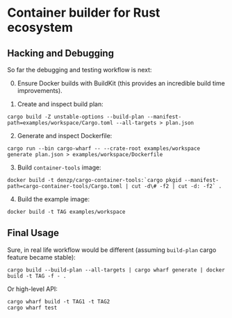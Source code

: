 # Container builder for Rust ecosystem

## Hacking and Debugging
So far the debugging and testing workflow is next:

0. Ensure Docker builds with BuildKit (this provides an incredible build time improvements).

1. Create and inspect build plan:
```
cargo build -Z unstable-options --build-plan --manifest-path=examples/workspace/Cargo.toml --all-targets > plan.json
```

2. Generate and inspect Dockerfile:
```
cargo run --bin cargo-wharf -- --crate-root examples/workspace generate plan.json > examples/workspace/Dockerfile
```

3. Build `container-tools` image:
```
docker build -t denzp/cargo-container-tools:`cargo pkgid --manifest-path=cargo-container-tools/Cargo.toml | cut -d\# -f2 | cut -d: -f2` .
```

4. Build the example image:
```
docker build -t TAG examples/workspace
```

## Final Usage
Sure, in real life workflow would be different (assuming `build-plan` cargo feature became stable):
```
cargo build --build-plan --all-targets | cargo wharf generate | docker build -t TAG -f - .
```

Or high-level API:
```
cargo wharf build -t TAG1 -t TAG2
cargo wharf test
```
